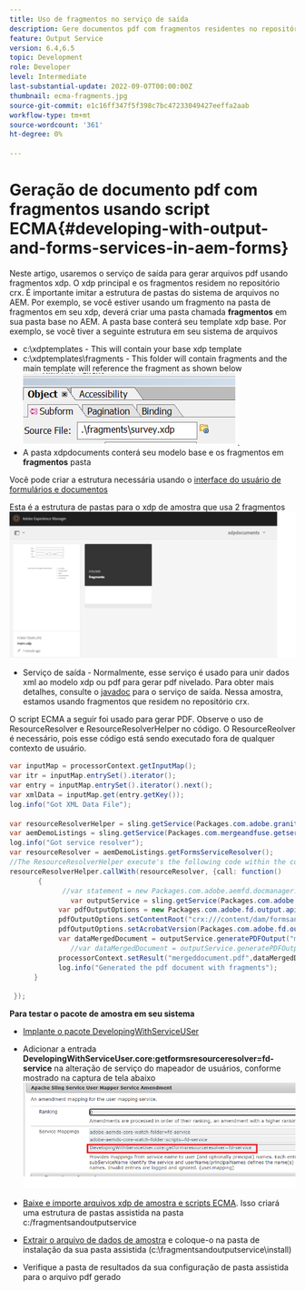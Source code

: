 ```yaml
---
title: Uso de fragmentos no serviço de saída
description: Gere documentos pdf com fragmentos residentes no repositório crx
feature: Output Service
version: 6.4,6.5
topic: Development
role: Developer
level: Intermediate
last-substantial-update: 2022-09-07T00:00:00Z
thumbnail: ecma-fragments.jpg
source-git-commit: e1c16ff347f5f398c7bc47233049427eeffa2aab
workflow-type: tm+mt
source-wordcount: '361'
ht-degree: 0%

---
```


# Geração de documento pdf com fragmentos usando script ECMA{#developing-with-output-and-forms-services-in-aem-forms}


Neste artigo, usaremos o serviço de saída para gerar arquivos pdf usando fragmentos xdp. O xdp principal e os fragmentos residem no repositório crx. É importante imitar a estrutura de pastas do sistema de arquivos no AEM. Por exemplo, se você estiver usando um fragmento na pasta de fragmentos em seu xdp, deverá criar uma pasta chamada **fragmentos** em sua pasta base no AEM. A pasta base conterá seu template xdp base. Por exemplo, se você tiver a seguinte estrutura em seu sistema de arquivos
* c:\xdptemplates - This will contain your base xdp template
* c:\xdptemplates\fragments - This folder will contain fragments and the main template will reference the fragment as shown below
   ![fragment-xdp](assets/survey-fragment.png).
* A pasta xdpdocuments conterá seu modelo base e os fragmentos em **fragmentos** pasta

Você pode criar a estrutura necessária usando o [interface do usuário de formulários e documentos](http://localhost:4502/aem/forms.html/content/dam/formsanddocuments)

Esta é a estrutura de pastas para o xdp de amostra que usa 2 fragmentos
![forms&amp;document](assets/fragment-folder-structure-ui.png)


* Serviço de saída - Normalmente, esse serviço é usado para unir dados xml ao modelo xdp ou pdf para gerar pdf nivelado. Para obter mais detalhes, consulte o [javadoc](https://helpx.adobe.com/experience-manager/6-5/forms/javadocs/index.html?com/adobe/fd/output/api/OutputService.html) para o serviço de saída. Nessa amostra, estamos usando fragmentos que residem no repositório crx.


O script ECMA a seguir foi usado para gerar PDF. Observe o uso de ResourceResolver e ResourceResolverHelper no código. O ResourceReolver é necessário, pois esse código está sendo executado fora de qualquer contexto de usuário.

```java
var inputMap = processorContext.getInputMap();
var itr = inputMap.entrySet().iterator();
var entry = inputMap.entrySet().iterator().next();
var xmlData = inputMap.get(entry.getKey());
log.info("Got XML Data File");

var resourceResolverHelper = sling.getService(Packages.com.adobe.granite.resourceresolverhelper.ResourceResolverHelper);
var aemDemoListings = sling.getService(Packages.com.mergeandfuse.getserviceuserresolver.GetResolver);
log.info("Got service resolver");
var resourceResolver = aemDemoListings.getFormsServiceResolver();
//The ResourceResolverHelper execute's the following code within the context of the resourceResolver 
resourceResolverHelper.callWith(resourceResolver, {call: function()
       {
             //var statement = new Packages.com.adobe.aemfd.docmanager.Document("/content/dam/formsanddocuments/xdpdocuments/main.xdp",resourceResolver);
               var outputService = sling.getService(Packages.com.adobe.fd.output.api.OutputService);
            var pdfOutputOptions = new Packages.com.adobe.fd.output.api.PDFOutputOptions();
            pdfOutputOptions.setContentRoot("crx:///content/dam/formsanddocuments/xdpdocuments");
            pdfOutputOptions.setAcrobatVersion(Packages.com.adobe.fd.output.api.AcrobatVersion.Acrobat_11);
            var dataMergedDocument = outputService.generatePDFOutput("main.xdp",xmlData,pdfOutputOptions);
               //var dataMergedDocument = outputService.generatePDFOutput(statement,xmlData,pdfOutputOptions);
            processorContext.setResult("mergeddocument.pdf",dataMergedDocument);
            log.info("Generated the pdf document with fragments");
      }

 });
```

**Para testar o pacote de amostra em seu sistema**
* [Implante o pacote DevelopingWithServiceUSer](assets/DevelopingWithServiceUser.jar)
* Adicionar a entrada **DevelopingWithServiceUser.core:getformsresourceresolver=fd-service** na alteração de serviço do mapeador de usuários, conforme mostrado na captura de tela abaixo
   ![alteração do mapa do usuário](assets/user-mapper-service-amendment.png)
* [Baixe e importe arquivos xdp de amostra e scripts ECMA](assets/watched-folder-fragments-ecma.zip).
Isso criará uma estrutura de pastas assistida na pasta c:/fragmentsandoutputservice

* [Extrair o arquivo de dados de amostra](assets/usingFragmentsSampleData.zip) e coloque-o na pasta de instalação da sua pasta assistida (c:\fragmentsandoutputservice\install)

* Verifique a pasta de resultados da sua configuração de pasta assistida para o arquivo pdf gerado
